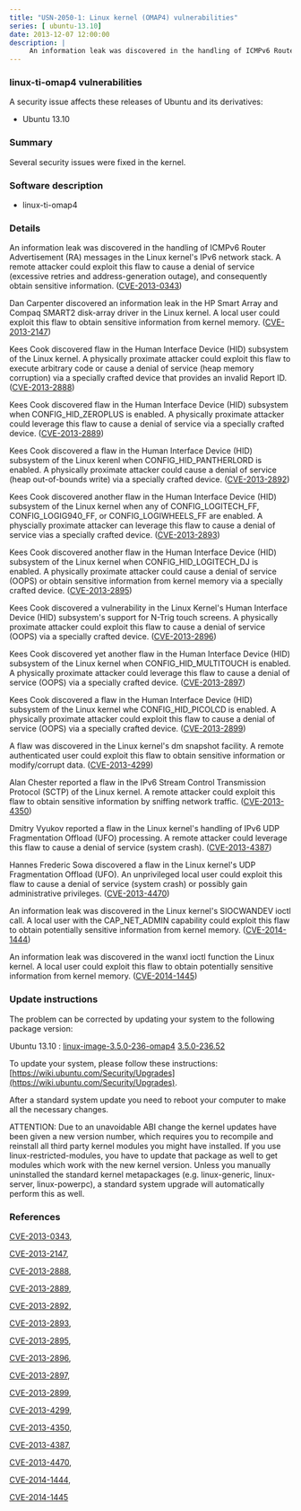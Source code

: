 ```yaml
---
title: "USN-2050-1: Linux kernel (OMAP4) vulnerabilities"
series: [ ubuntu-13.10]
date: 2013-12-07 12:00:00
description: |
     An information leak was discovered in the handling of ICMPv6 Router Advertisement (RA) messages in the Linux kernel&#39;s IPv6 network stack. A remote attacker could exploit this flaw to cause a denial of service (excessive retries and address-generation outage), and consequently obtain sensitive information. ([CVE-2013-0343](http://people.ubuntu.com/~ubuntu-security/cve/CVE-2013-0343))
--- 
```

 
 


### linux-ti-omap4 vulnerabilities

A security issue affects these releases of Ubuntu and its derivatives:

* Ubuntu 13.10

### Summary

Several security issues were fixed in the kernel. 

### Software description

* linux-ti-omap4 

### Details

 An information leak was discovered in the handling of ICMPv6 Router Advertisement (RA) messages in the Linux kernel&#39;s IPv6 network stack. A remote attacker could exploit this flaw to cause a denial of service (excessive retries and address-generation outage), and consequently obtain sensitive information. ([CVE-2013-0343](http://people.ubuntu.com/~ubuntu-security/cve/CVE-2013-0343))

Dan Carpenter discovered an information leak in the HP Smart Array and Compaq SMART2 disk-array driver in the Linux kernel. A local user could exploit this flaw to obtain sensitive information from kernel memory. ([CVE-2013-2147](http://people.ubuntu.com/~ubuntu-security/cve/CVE-2013-2147))

Kees Cook discovered flaw in the Human Interface Device (HID) subsystem of the Linux kernel. A physically proximate attacker could exploit this flaw to execute arbitrary code or cause a denial of service (heap memory corruption) via a specially crafted device that provides an invalid Report ID. ([CVE-2013-2888](http://people.ubuntu.com/~ubuntu-security/cve/CVE-2013-2888))

Kees Cook discovered flaw in the Human Interface Device (HID) subsystem when CONFIG_HID_ZEROPLUS is enabled. A physically proximate attacker could leverage this flaw to cause a denial of service via a specially crafted device. ([CVE-2013-2889](http://people.ubuntu.com/~ubuntu-security/cve/CVE-2013-2889))

Kees Cook discovered a flaw in the Human Interface Device (HID) subsystem of the Linux kerenl when CONFIG_HID_PANTHERLORD is enabled. A physically proximate attacker could cause a denial of service (heap out-of-bounds write) via a specially crafted device. ([CVE-2013-2892](http://people.ubuntu.com/~ubuntu-security/cve/CVE-2013-2892))

Kees Cook discovered another flaw in the Human Interface Device (HID) subsystem of the Linux kernel when any of CONFIG_LOGITECH_FF, CONFIG_LOGIG940_FF, or CONFIG_LOGIWHEELS_FF are enabled. A physcially proximate attacker can leverage this flaw to cause a denial of service vias a specially crafted device. ([CVE-2013-2893](http://people.ubuntu.com/~ubuntu-security/cve/CVE-2013-2893))

Kees Cook discovered another flaw in the Human Interface Device (HID) subsystem of the Linux kernel when CONFIG_HID_LOGITECH_DJ is enabled. A physically proximate attacker could cause a denial of service (OOPS) or obtain sensitive information from kernel memory via a specially crafted device. ([CVE-2013-2895](http://people.ubuntu.com/~ubuntu-security/cve/CVE-2013-2895))

Kees Cook discovered a vulnerability in the Linux Kernel&#39;s Human Interface Device (HID) subsystem&#39;s support for N-Trig touch screens. A physically proximate attacker could exploit this flaw to cause a denial of service (OOPS) via a specially crafted device. ([CVE-2013-2896](http://people.ubuntu.com/~ubuntu-security/cve/CVE-2013-2896))

Kees Cook discovered yet another flaw in the Human Interface Device (HID) subsystem of the Linux kernel when CONFIG_HID_MULTITOUCH is enabled. A physically proximate attacker could leverage this flaw to cause a denial of service (OOPS) via a specially crafted device. ([CVE-2013-2897](http://people.ubuntu.com/~ubuntu-security/cve/CVE-2013-2897))

Kees Cook discovered a flaw in the Human Interface Device (HID) subsystem of the Linux kernel whe CONFIG_HID_PICOLCD is enabled. A physically proximate attacker could exploit this flaw to cause a denial of service (OOPS) via a specially crafted device. ([CVE-2013-2899](http://people.ubuntu.com/~ubuntu-security/cve/CVE-2013-2899))

A flaw was discovered in the Linux kernel&#39;s dm snapshot facility. A remote authenticated user could exploit this flaw to obtain sensitive information or modify/corrupt data. ([CVE-2013-4299](http://people.ubuntu.com/~ubuntu-security/cve/CVE-2013-4299))

Alan Chester reported a flaw in the IPv6 Stream Control Transmission Protocol (SCTP) of the Linux kernel. A remote attacker could exploit this flaw to obtain sensitive information by sniffing network traffic. ([CVE-2013-4350](http://people.ubuntu.com/~ubuntu-security/cve/CVE-2013-4350))

Dmitry Vyukov reported a flaw in the Linux kernel&#39;s handling of IPv6 UDP Fragmentation Offload (UFO) processing. A remote attacker could leverage this flaw to cause a denial of service (system crash). ([CVE-2013-4387](http://people.ubuntu.com/~ubuntu-security/cve/CVE-2013-4387))

Hannes Frederic Sowa discovered a flaw in the Linux kernel&#39;s UDP Fragmentation Offload (UFO). An unprivileged local user could exploit this flaw to cause a denial of service (system crash) or possibly gain administrative privileges. ([CVE-2013-4470](http://people.ubuntu.com/~ubuntu-security/cve/CVE-2013-4470))

An information leak was discovered in the Linux kernel&#39;s SIOCWANDEV ioctl call. A local user with the CAP_NET_ADMIN capability could exploit this flaw to obtain potentially sensitive information from kernel memory. ([CVE-2014-1444](http://people.ubuntu.com/~ubuntu-security/cve/CVE-2014-1444))

An information leak was discovered in the wanxl ioctl function the Linux kernel. A local user could exploit this flaw to obtain potentially sensitive information from kernel memory. ([CVE-2014-1445](http://people.ubuntu.com/~ubuntu-security/cve/CVE-2014-1445)) 

### Update instructions

The problem can be corrected by updating your system to the following package version:

Ubuntu 13.10
 : [linux-image-3.5.0-236-omap4](https://launchpad.net/ubuntu/+source/linux-ti-omap4) <span> [3.5.0-236.52](https://launchpad.net/ubuntu/+source/linux-ti-omap4/3.5.0-236.52) </span> 

To update your system, please follow these instructions: [https://wiki.ubuntu.com/Security/Upgrades](https://wiki.ubuntu.com/Security/Upgrades).

After a standard system update you need to reboot your computer to make all the necessary changes.

ATTENTION: Due to an unavoidable ABI change the kernel updates have been given a new version number, which requires you to recompile and reinstall all third party kernel modules you might have installed. If you use linux-restricted-modules, you have to update that package as well to get modules which work with the new kernel version. Unless you manually uninstalled the standard kernel metapackages (e.g. linux-generic, linux-server, linux-powerpc), a standard system upgrade will automatically perform this as well. 

### References

 
 [CVE-2013-0343](http://people.ubuntu.com/~ubuntu-security/cve/CVE-2013-0343), 

 [CVE-2013-2147](http://people.ubuntu.com/~ubuntu-security/cve/CVE-2013-2147), 

 [CVE-2013-2888](http://people.ubuntu.com/~ubuntu-security/cve/CVE-2013-2888), 

 [CVE-2013-2889](http://people.ubuntu.com/~ubuntu-security/cve/CVE-2013-2889), 

 [CVE-2013-2892](http://people.ubuntu.com/~ubuntu-security/cve/CVE-2013-2892), 

 [CVE-2013-2893](http://people.ubuntu.com/~ubuntu-security/cve/CVE-2013-2893), 

 [CVE-2013-2895](http://people.ubuntu.com/~ubuntu-security/cve/CVE-2013-2895), 

 [CVE-2013-2896](http://people.ubuntu.com/~ubuntu-security/cve/CVE-2013-2896), 

 [CVE-2013-2897](http://people.ubuntu.com/~ubuntu-security/cve/CVE-2013-2897), 

 [CVE-2013-2899](http://people.ubuntu.com/~ubuntu-security/cve/CVE-2013-2899), 

 [CVE-2013-4299](http://people.ubuntu.com/~ubuntu-security/cve/CVE-2013-4299), 

 [CVE-2013-4350](http://people.ubuntu.com/~ubuntu-security/cve/CVE-2013-4350), 

 [CVE-2013-4387](http://people.ubuntu.com/~ubuntu-security/cve/CVE-2013-4387), 

 [CVE-2013-4470](http://people.ubuntu.com/~ubuntu-security/cve/CVE-2013-4470), 

 [CVE-2014-1444](http://people.ubuntu.com/~ubuntu-security/cve/CVE-2014-1444), 

 [CVE-2014-1445](http://people.ubuntu.com/~ubuntu-security/cve/CVE-2014-1445)
 

